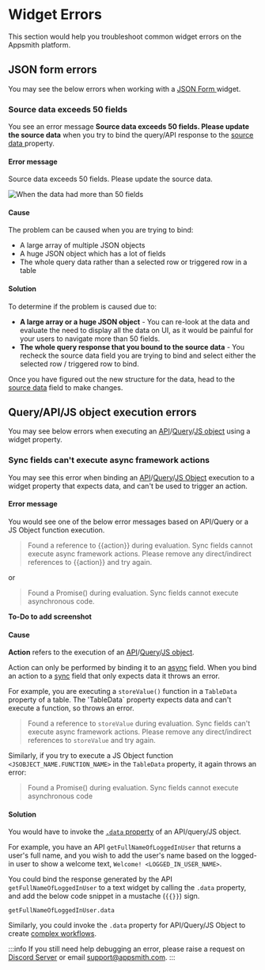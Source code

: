 # Widget Errors

This section would help you troubleshoot common widget errors on the Appsmith platform.

## JSON form errors

You may see the below errors when working with a [JSON Form ](../../reference/widgets/json-form)widget.

### Source data exceeds 50 fields

You see an error message **Source data exceeds 50 fields. Please update the source data** when you try to bind the query/API response to the [source data ](../../reference/widgets/json-form#source-data)property.

#### Error message

Source data exceeds 50 fields. Please update the source data.

![When the data had more than 50 fields](</img/Troubleshooting__Widget_Errors__JSON_Form_Errors__Source_Exceeds_50_Fields.png>)

#### Cause

The problem can be caused when you are trying to bind:

* A large array of multiple JSON objects
* A huge JSON object which has a lot of fields
* The whole query data rather than a selected row or triggered row in a table

#### Solution

To determine if the problem is caused due to:

* **A large array or a huge JSON object** - You can re-look at the data and evaluate the need to display all the data on UI, as it would be painful for your users to navigate more than 50 fields.
* **The whole query response that you bound to the source data** - You recheck the source data field you are trying to bind and select either the selected row / triggered row to bind.

Once you have figured out the new structure for the data, head to the [source data](../../reference/widgets/json-form#source-data) field to make changes.

## Query/API/JS object execution errors
You may see below errors when executing an [API](../../core-concepts/connecting-to-data-sources/authentication/)/[Query](../../core-concepts/data-access-and-binding/querying-a-database/)/[JS object](../../core-concepts/writing-code/javascript-editor-beta/) using a widget property.

### Sync fields can't execute async framework actions

You may see this error when binding an [API](../../core-concepts/connecting-to-data-sources/authentication/)/[Query](../../core-concepts/data-access-and-binding/querying-a-database/)/[JS Object](../../core-concepts/writing-code/javascript-editor-beta/) execution to a widget property that expects data, and can't be used to trigger an action. 

#### Error message
You would see one of the below error messages based on API/Query or a JS Object function execution.

> Found a reference to {{action}} during evaluation. Sync fields cannot execute async framework actions. Please remove any direct/indirect references to {{action}} and try again.

 or 

> Found a Promise() during evaluation. Sync fields cannot execute asynchronous code.


**To-Do to add screenshot**

#### Cause
**Action** refers to the execution of an [API](../../core-concepts/connecting-to-data-sources/authentication/)/[Query](../../core-concepts/data-access-and-binding/querying-a-database/)/[JS object](../../core-concepts/writing-code/javascript-editor-beta/). 

Action can only be performed by binding it to an [async](../../core-concepts/writing-code/workflows#async-fields) field. When you bind an action to a [sync](../../core-concepts/writing-code/workflows#sync-fields) field that only expects data it throws an error.

For example, you are executing a `storeValue()` function in a `TableData` property of a table. The 'TableData` property expects data and can't execute a function, so throws an error.

> Found a reference to `storeValue` during evaluation. Sync fields can't execute async framework actions. 
Please remove any direct/indirect references to `storeValue` and try again.

Similarly, if you try to execute a JS Object function `<JSOBJECT_NAME.FUNCTION_NAME>` in the `TableData` property, it again throws an error:

> Found a Promise() during evaluation. Sync fields cannot execute asynchronous code

#### Solution
You would have to invoke the [`.data` property](website/docs/core-concepts/writing-code/workflows#use-case) of an API/query/JS object. 

For example, you have an API ```getFullNameOfLoggedInUser``` that returns a user's full name, and you wish to add the user's name based on the logged-in user to show a welcome text, `Welcome! <LOGGED_IN_USER_NAME>`. 

You could bind the response generated by the API `getFullNameOfLoggedInUser` to a text widget by calling the `.data` property, and add the below code snippet in a mustache (`{{}}`) sign.

```
getFullNameOfLoggedInUser.data
```

Similarly, you could invoke the `.data` property for API/Query/JS Object to create [complex workflows](website/docs/core-concepts/writing-code/workflows#use-an-async-function-response-in-a-sync-field). 

:::info
If you still need help debugging an error, please raise a request on [Discord Server](https://discord.com/invite/rBTTVJp) or email support@appsmith.com.
:::
